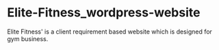 # Elite-Fitness_wordpress-website
Elite Fitness' is a client requirement based website which is designed for gym business. 
